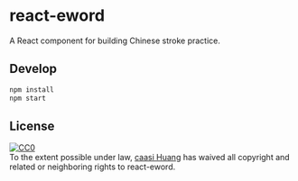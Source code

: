 # react-eword

A React component for building Chinese stroke practice.

## Develop

```bash
npm install
npm start
```

## License

<p xmlns:dct="http://purl.org/dc/terms/">
  <a rel="license"
     href="http://creativecommons.org/publicdomain/zero/1.0/">
    <img src="http://i.creativecommons.org/p/zero/1.0/88x31.png" style="border-style: none;" alt="CC0" />
  </a>
  <br />
  To the extent possible under law,
  <a rel="dct:publisher"
     href="#">
    <span property="dct:title">caasi Huang</span></a>
  has waived all copyright and related or neighboring rights to
  <span property="dct:title">react-eword</span>.
</p>

